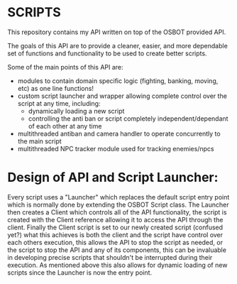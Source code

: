 # SCRIPTS

This repository contains my API written on top of the OSBOT provided API.

The goals of this API are to provide a cleaner, easier, and more dependable set of functions and functionality to be used to create better scripts.

Some of the main points of this API are:
- modules to contain domain specific logic (fighting, banking, moving, etc) as one line functions!
- custom script launcher and wrapper allowing complete control over the script at any time, including:
  - dynamically loading a new script
  - controlling the anti ban or script completely independent/dependant of each other at any time
- multithreaded antiban and camera handler to operate concurrently to the main script
- multithreaded NPC tracker module used for tracking enemies/npcs


# Design of API and Script Launcher:

Every script uses a "Launcher" which replaces the default script entry point which is normally done by extending the OSBOT Script class.
The Launcher then creates a Client which controls all of the API functionality, the script is created with the Client reference allowing it to access the API through the client.
Finally the Client script is set to our newly created script (confused yet?) what this achieves is both the client and the script have control over each others execution, this allows the API to stop the script
as needed, or the script to stop the API and any of its components, this can be invaluable in developing precise scripts that shouldn't be interrupted during their execution.
As mentioned above this also allows for dynamic loading of new scripts since the Launcher is now the entry point.
